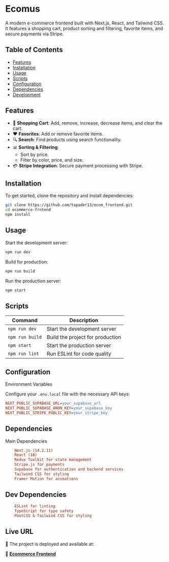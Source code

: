 # Ecomus

A modern e-commerce frontend built with Next.js, React, and Tailwind CSS. It features a shopping cart, product sorting and filtering, favorite items, and secure payments via Stripe.

## Table of Contents

- [Features](#features)
- [Installation](#installation)
- [Usage](#usage)
- [Scripts](#scripts)
- [Configuration](#configuration)
- [Dependencies](#dependencies)
- [Development](#development)

## Features

- 🛒 **Shopping Cart**: Add, remove, increase, decrease items, and clear the cart.
- ❤️ **Favorites**: Add or remove favorite items.
- 🔍 **Search**: Find products using search functionality.
- 📊 **Sorting & Filtering**:
  - Sort by price.
  - Filter by color, price, and size.
- 💳 **Stripe Integration**: Secure payment processing with Stripe.

## Installation

To get started, clone the repository and install dependencies:

```sh
git clone https://github.com/tapader13/ecom_frontend.git
cd ecommerce-frntend
npm install
```

## Usage

Start the development server:

```sh
npm run dev
```

Build for production:

```sh
npm run build
```

Run the production server:

```sh
npm start
```

## Scripts

| Command         | Description                      |
|-----------------|----------------------------------|
| `npm run dev`   | Start the development server     |
| `npm run build` | Build the project for production |
| `npm start`     | Start the production server      |
| `npm run lint`  | Run ESLint for code quality      |

## Configuration

Environment Variables

Configure your `.env.local` file with the necessary API keys:

```ini
NEXT_PUBLIC_SUPABASE_URL=your_supabase_url
NEXT_PUBLIC_SUPABASE_ANON_KEY=your_supabase_key
NEXT_PUBLIC_STRIPE_PUBLIC_KEY=your_stripe_key
```

## Dependencies

Main Dependencies

```ini
    Next.js (14.2.11)
    React (18)
    Redux Toolkit for state management
    Stripe.js for payments
    Supabase for authentication and backend services
    Tailwind CSS for styling
    Framer Motion for animations
```

## Dev Dependencies

```ini
    ESLint for linting
    TypeScript for type safety
    PostCSS & Tailwind CSS for styling
```

## Live URL

🚀 The project is deployed and available at:  

🔗 **[Ecommerce Frontend](https://ecom-frontend-flax.vercel.app/)**
